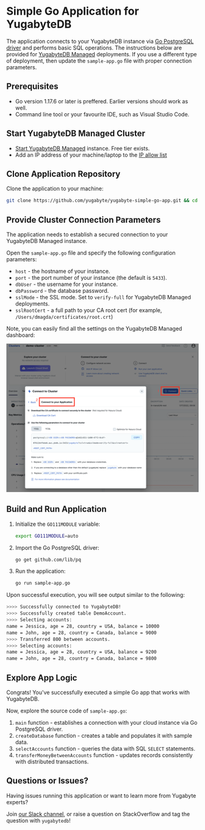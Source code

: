 # Simple Go Application for YugabyteDB

The application connects to your YugabyteDB instance via 
[Go PostgreSQL driver](https://docs.yugabyte.com/latest/reference/drivers/ysql-client-drivers/#go-postgresql-driver-pq) and performs basic SQL 
operations. The instructions below are provided for [YugabyteDB Managed](https://cloud.yugabyte.com/) deployments. 
If you use a different type of deployment, then update the `sample-app.go` file with proper connection parameters.

## Prerequisites

* Go version 1.17.6 or later is preffered. Earlier versions should work as well.
* Command line tool or your favourite IDE, such as Visual Studio Code.

## Start YugabyteDB Managed Cluster

* [Start YugabyteDB Managed](https://docs.yugabyte.com/latest/yugabyte-cloud/cloud-quickstart/qs-add/) instance. Free tier exists.
* Add an IP address of your machine/laptop to the [IP allow list](https://docs.yugabyte.com/latest/yugabyte-cloud/cloud-secure-clusters/add-connections/#manage-ip-allow-lists)

## Clone Application Repository

Clone the application to your machine:

```bash
git clone https://github.com/yugabyte/yugabyte-simple-go-app.git && cd yugabyte-simple-go-app
```

## Provide Cluster Connection Parameters

The application needs to establish a secured connection to your YugabyteDB Managed instance.

Open the `sample-app.go` file and specify the following configuration parameters:
* `host` - the hostname of your instance.
* `port` - the port number of your instance (the default is `5433`).
* `dbUser` - the username for your instance.
* `dbPassword` - the database password.
* `sslMode` - the SSL mode. Set to `verify-full` for YugabyteDB Managed deployments.
* `sslRootCert` - a full path to your CA root cert (for example, `/Users/dmagda/certificates/root.crt`) 

Note, you can easily find all the settings on the YugabyteDB Managed dashboard:

![image](resources/cloud_app_settings.png)

## Build and Run Application

1. Initialize the `GO111MODULE` variable:
    ```bash
    export GO111MODULE=auto
    ```
2. Import the Go PostgreSQL driver:
    ```bash
    go get github.com/lib/pq
    ```
3. Run the application:
    ```bash
    go run sample-app.go
    ```

Upon successful execution, you will see output similar to the following:

```bash
>>>> Successfully connected to YugabyteDB!
>>>> Successfully created table DemoAccount.
>>>> Selecting accounts:
name = Jessica, age = 28, country = USA, balance = 10000
name = John, age = 28, country = Canada, balance = 9000
>>>> Transferred 800 between accounts.
>>>> Selecting accounts:
name = Jessica, age = 28, country = USA, balance = 9200
name = John, age = 28, country = Canada, balance = 9800
```

## Explore App Logic

Congrats! You've successfully executed a simple Go app that works with YugabyteDB.

Now, explore the source code of `sample-app.go`:
1. `main` function - establishes a connection with your cloud instance via Go PostgreSQL driver.
2. `createDatabase` function - creates a table and populates it with sample data.
3. `selectAccounts` function - queries the data with SQL `SELECT` statements.
4. `transferMoneyBetweenAccounts` function - updates records consistently with distributed transactions.

## Questions or Issues?

Having issues running this application or want to learn more from Yugabyte experts?

Join [our Slack channel](https://communityinviter.com/apps/yugabyte-db/register),
or raise a question on StackOverflow and tag the question with `yugabytedb`!
